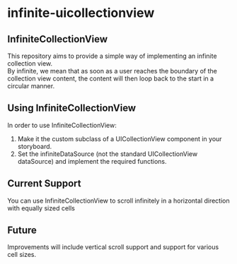 # infinite-uicollectionview

InfiniteCollectionView
-------------------------

This repository aims to provide a simple way of implementing an infinite collection view.  
By infinite, we mean that as soon as a user reaches the boundary of the collection view
content, the content will then loop back to the start in a circular manner. 

Using InfiniteCollectionView
--------------------------

In order to use InfiniteCollectionView:

1. Make it the custom subclass of a UICollectionView component in your storyboard.
2. Set the infiniteDataSource (not the standard UICollectionView dataSource) and implement the required functions.

Current Support
--------------------------
You can use InfiniteCollectionView to scroll infinitely in a horizontal direction with equally sized cells

Future
--------------------------
Improvements will include vertical scroll support and support for various cell sizes.
